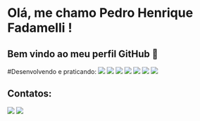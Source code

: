 # Olá, me chamo Pedro Henrique Fadamelli ! 
## Bem vindo ao meu perfil GitHub 👋

#Desenvolvendo e praticando:
<img src="https://cdn.jsdelivr.net/gh/devicons/devicon/icons/nodejs/nodejs-original.svg" /> 
<img src="https://cdn.jsdelivr.net/gh/devicons/devicon/icons/typescript/typescript-plain.svg" />
<img src="https://cdn.jsdelivr.net/gh/devicons/devicon/icons/oracle/oracle-original.svg" />
<img src="https://cdn.jsdelivr.net/gh/devicons/devicon/icons/gitlab/gitlab-original-wordmark.svg" />
<img src="https://cdn.jsdelivr.net/gh/devicons/devicon/icons/godot/godot-original-wordmark.svg" />
<img src="https://cdn.jsdelivr.net/gh/devicons/devicon/icons/postgresql/postgresql-plain-wordmark.svg" />
<img src="https://cdn.jsdelivr.net/gh/devicons/devicon/icons/postgresql/postgresql-plain-wordmark.svg" />

## Contatos:
<div>
<a href="https://instagram.com/pedro.fadanelli?utm_source=qr&igshid=OGIxMTE0OTdkZA==" target="_blank"><img loading="lazy" src="https://img.shields.io/badge/-Instagram-%23E4405F?style=for-the-badge&logo=instagram&logoColor=white" target="_blank"></a>
<a href = "mailto:contato@pizatopedro@gmail.com"><img loading="lazy" src="https://img.shields.io/badge/Gmail-D14836?style=for-the-badge&logo=gmail&logoColor=white" target="_blank"></a>
</div>

          
